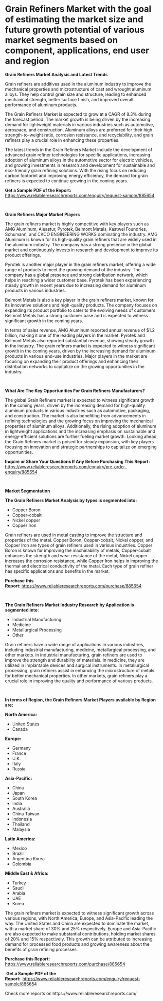 <p><h1>Grain Refiners Market with the goal of estimating the market size and future growth potential of various market segments based on component, applications, end user and region</h1></p><p><strong>Grain Refiners Market Analysis and Latest Trends</strong></p>
<p><p>Grain refiners are additives used in the aluminum industry to improve the mechanical properties and microstructure of cast and wrought aluminum alloys. They help control grain size and structure, leading to enhanced mechanical strength, better surface finish, and improved overall performance of aluminum products.</p><p>The Grain Refiners Market is expected to grow at a CAGR of 8.3% during the forecast period. The market growth is being driven by the increasing demand for lightweight materials in various industries such as automotive, aerospace, and construction. Aluminum alloys are preferred for their high strength-to-weight ratio, corrosion resistance, and recyclability, and grain refiners play a crucial role in enhancing these properties.</p><p>The latest trends in the Grain Refiners Market include the development of advanced grain refiner technologies for specific applications, increasing adoption of aluminum alloys in the automotive sector for electric vehicles, and growing investments in research and development for sustainable and eco-friendly grain refining solutions. With the rising focus on reducing carbon footprint and improving energy efficiency, the demand for grain refiners is expected to continue growing in the coming years.</p></p>
<p><strong>Get a Sample PDF of the Report:&nbsp;</strong> <a href="https://www.reliableresearchreports.com/enquiry/request-sample/885654">https://www.reliableresearchreports.com/enquiry/request-sample/885654</a></p>
<p>&nbsp;</p>
<p><strong>Grain Refiners Major Market Players</strong></p>
<p><p>The grain refiners market is highly competitive with key players such as AMG Aluminum, Aleastur, Pyrotek, Belmont Metals, Kastwel Foundries, Schumann, and CKCO ENGINEERING WORKS dominating the industry. AMG Aluminum is known for its high-quality grain refiners that are widely used in the aluminum industry. The company has a strong presence in the global market and continuously invests in research and development to improve its product offerings.</p><p>Pyrotek is another major player in the grain refiners market, offering a wide range of products to meet the growing demand of the industry. The company has a global presence and strong distribution network, which helps in reaching a wider customer base. Pyrotek has been experiencing steady growth in recent years due to increasing demand for aluminum products in various industries.</p><p>Belmont Metals is also a key player in the grain refiners market, known for its innovative solutions and high-quality products. The company focuses on expanding its product portfolio to cater to the evolving needs of customers. Belmont Metals has a strong customer base and is expected to witness significant growth in the coming years.</p><p>In terms of sales revenue, AMG Aluminum reported annual revenue of $1.2 billion, making it one of the leading players in the market. Pyrotek and Belmont Metals also reported substantial revenue, showing steady growth in the industry. The grain refiners market is expected to witness significant growth in the coming years, driven by the increasing demand for aluminum products in various end-use industries. Major players in the market are focusing on expanding their product offerings and enhancing their distribution networks to capitalize on the growing opportunities in the industry.</p></p>
<p>&nbsp;</p>
<p><strong>What Are The Key Opportunities For Grain Refiners Manufacturers?</strong></p>
<p><p>The global Grain Refiners market is expected to witness significant growth in the coming years, driven by the increasing demand for high-quality aluminum products in various industries such as automotive, packaging, and construction. The market is also benefiting from advancements in refining technologies and the growing focus on improving the mechanical properties of aluminum alloys. Additionally, the rising adoption of aluminum in lightweight applications and the increasing emphasis on sustainable and energy-efficient solutions are further fueling market growth. Looking ahead, the Grain Refiners market is poised for steady expansion, with key players focusing on innovation and strategic partnerships to capitalize on emerging opportunities.</p></p>
<p><strong>Inquire or Share Your Questions If Any Before Purchasing This Report:</strong> <a href="https://www.reliableresearchreports.com/enquiry/pre-order-enquiry/885654">https://www.reliableresearchreports.com/enquiry/pre-order-enquiry/885654</a></p>
<p>&nbsp;</p>
<p><strong>Market Segmentation</strong></p>
<p><strong>The Grain Refiners Market Analysis by types is segmented into:</strong></p>
<p><ul><li>Copper Boron</li><li>Copper-cobalt</li><li>Nickel copper</li><li>Copper Iron</li></ul></p>
<p><p>Grain refiners are used in metal casting to improve the structure and properties of the metal. Copper Boron, Copper-cobalt, Nickel copper, and Copper Iron are types of grain refiners used in various industries. Copper Boron is known for improving the machinability of metals, Copper-cobalt enhances the strength and wear resistance of the metal, Nickel copper increases the corrosion resistance, while Copper Iron helps in improving the thermal and electrical conductivity of the metal. Each type of grain refiner has specific applications and benefits in the market.</p></p>
<p><strong>Purchase this Report:&nbsp;</strong><a href="https://www.reliableresearchreports.com/purchase/885654">https://www.reliableresearchreports.com/purchase/885654</a></p>
<p>&nbsp;</p>
<p><strong>The Grain Refiners Market Industry Research by Application is segmented into:</strong></p>
<p><ul><li>Industrial Manufacturing</li><li>Medicine</li><li>Metallurgical Processing</li><li>Other</li></ul></p>
<p><p>Grain refiners have a wide range of applications in various industries, including industrial manufacturing, medicine, metallurgical processing, and other markets. In industrial manufacturing, grain refiners are used to improve the strength and durability of materials. In medicine, they are utilized in implantable devices and surgical instruments. In metallurgical processing, grain refiners assist in enhancing the microstructure of metals for better mechanical properties. In other markets, grain refiners play a crucial role in improving the quality and performance of various products.</p></p>
<p>&nbsp;</p>
<p><strong>In terms of Region, the Grain Refiners Market Players available by Region are:</strong></p>
<p>
    <p> <strong> North America: </strong>
        <ul>
            <li>United States</li>
            <li>Canada</li>
        </ul>
        </p> 
    <p> <strong> Europe: </strong>
        <ul>
            <li>Germany</li>
            <li>France</li>
            <li>U.K.</li>
            <li>Italy</li>
            <li>Russia</li>
        </ul>
        </p> 
    <p> <strong> Asia-Pacific: </strong>
        <ul>
            <li>China</li>
            <li>Japan</li>
            <li>South Korea</li>
            <li>India</li>
            <li>Australia</li>
            <li>China Taiwan</li>
            <li>Indonesia</li>
            <li>Thailand</li>
            <li>Malaysia</li>
        </ul>
        </p> 
    <p> <strong> Latin America: </strong>
        <ul>
            <li>Mexico</li>
            <li>Brazil</li>
            <li>Argentina Korea</li>
            <li>Colombia</li>
        </ul>
        </p> 
    <p> <strong> Middle East & Africa: </strong>
        <ul>
            <li>Turkey</li>
            <li>Saudi</li>
            <li>Arabia</li>
            <li>UAE</li>
            <li>Korea</li>
        </ul>
    </p>
    </p>
<p><p>The grain refiners market is expected to witness significant growth across various regions, with North America, Europe, and Asia-Pacific leading the way. The United States and China are expected to dominate the market, with a market share of 30% and 25% respectively. Europe and Asia-Pacific are also expected to make substantial contributions, holding market shares of 20% and 15% respectively. This growth can be attributed to increasing demand for processed food products and growing awareness about the benefits of grain refining processes.</p></p>
<p><strong>Purchase this Report: </strong><a href="https://www.reliableresearchreports.com/purchase/885654">https://www.reliableresearchreports.com/purchase/885654</a></p>
<p>&nbsp;<strong>Get a Sample PDF of the Report:&nbsp;&nbsp;</strong><a href="https://www.reliableresearchreports.com/enquiry/request-sample/885654">https://www.reliableresearchreports.com/enquiry/request-sample/885654</a></p>
<p><strong></strong></p>
<p>Check more reports on https://www.reliableresearchreports.com/</p>